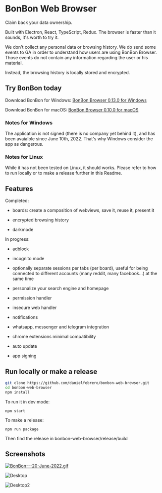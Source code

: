 # BonBon Web Browser

Claim back your data ownership.

Built with Electron, React, TypeScript, Redux. The browser is faster than it sounds, it's worth to try it.

We don't collect any personal data or browsing history. We do send some events to GA in order to understand how users are using BonBon Browser. Those events do not contain any information regarding the user or his material.

Instead, the browsing history is locally stored and encrypted.

## Try BonBon today

Download BonBon for Windows: [BonBon Browser 0.13.0 for Windows](https://github.com/danielfebrero/bonbon-web-browser/releases/download/0.13.0/BonBon.Setup.0.13.0.exe)

Download BonBon for macOS: [BonBon Browser 0.10.0 for macOS](https://github.com/danielfebrero/bonbon-web-browser/releases/download/v0.10.0/Bonb-0.10.0.dmg)

### Notes for Windows

The application is not signed (there is no company yet behind it), and has been avaialble since June 10th, 2022. That's why Windows consider the app as dangerous.

### Notes for Linux

While it has not been tested on Linux, it should works. Please refer to how to run locally or to make a release further in this Readme.

## Features

Completed:

- boards: create a composition of webviews, save it, reuse it, present it

- encrypted browsing history

- darkmode

In progress:

- adblock

- incognito mode

- optionally separate sessions per tabs (per board), useful for being connected to different accounts (many reddit, many facebook...) at the same time

- personalize your search engine and homepage

- permission handler

- insecure web handler

- notifications

- whatsapp, messenger and telegram integration

- chrome extensions minimal compatibility

- auto update

- app signing

## Run locally or make a release

```bash
git clone https://github.com/danielfebrero/bonbon-web-browser.git
cd bonbon-web-browser
npm install
```

To run it in dev mode:

```
npm start
```

To make a release:

```
npm run package
```

Then find the release in bonbon-web-browser/release/build

## Screenshots

[![BonBon---20-June-2022.gif](https://s8.gifyu.com/images/BonBon---20-June-2022.gif)](https://gifyu.com/image/SHV78)

![Desktop](https://github.com/danielfebrero/bonbon-web-browser/blob/master/images/desktop3.PNG)

![Desktop2](https://github.com/danielfebrero/bonbon-web-browser/blob/master/images/desktop4.PNG)
